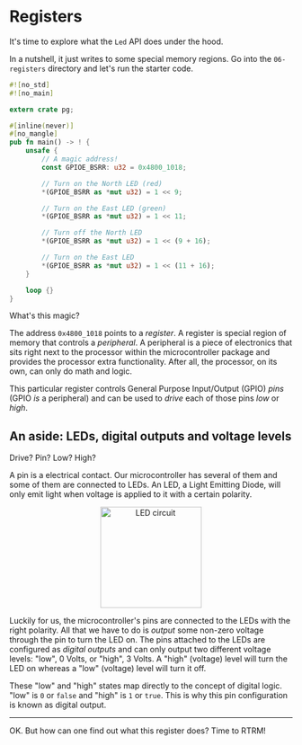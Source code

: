 # Registers

It's time to explore what the `Led` API does under the hood.

In a nutshell, it just writes to some special memory regions. Go into the
`06-registers` directory and let's run the starter code.

``` rust
#![no_std]
#![no_main]

extern crate pg;

#[inline(never)]
#[no_mangle]
pub fn main() -> ! {
    unsafe {
        // A magic address!
        const GPIOE_BSRR: u32 = 0x4800_1018;

        // Turn on the North LED (red)
        *(GPIOE_BSRR as *mut u32) = 1 << 9;

        // Turn on the East LED (green)
        *(GPIOE_BSRR as *mut u32) = 1 << 11;

        // Turn off the North LED
        *(GPIOE_BSRR as *mut u32) = 1 << (9 + 16);

        // Turn on the East LED
        *(GPIOE_BSRR as *mut u32) = 1 << (11 + 16);
    }

    loop {}
}
```

What's this magic?

The address `0x4800_1018` points to a *register*. A register is special region
of memory that controls a *peripheral*. A peripheral is a piece of electronics
that sits right next to the processor within the microcontroller package and
provides the processor extra functionality. After all, the processor, on its
own, can only do math and logic.

This particular register controls General Purpose Input/Output (GPIO) *pins*
(GPIO *is* a peripheral) and can be used to *drive* each of those pins *low* or
*high*.

## An aside: LEDs, digital outputs and voltage levels

Drive? Pin? Low? High?

A pin is a electrical contact. Our microcontroller has several of them and some
of them are connected to LEDs. An LED, a Light Emitting Diode, will only emit
light when voltage is applied to it with a certain polarity.

<p align="center">
<img height=180 title="LED circuit" src="https://upload.wikimedia.org/wikipedia/commons/c/c9/LED_circuit.svg">
</p>

Luckily for us, the microcontroller's pins are connected to the LEDs with the
right polarity. All that we have to do is *output* some non-zero voltage through
the pin to turn the LED on. The pins attached to the LEDs are configured as
*digital outputs* and can only output two different voltage levels: "low", 0
Volts, or "high", 3 Volts. A "high" (voltage) level will turn the LED on whereas
a "low" (voltage) level will turn it off.

These "low" and "high" states map directly to the concept of digital logic.
"low" is `0` or `false` and "high" is `1` or `true`. This is why this pin
configuration is known as digital output.

---

OK. But how can one find out what this register does? Time to RTRM!
